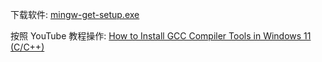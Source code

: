 下载软件: [mingw-get-setup.exe](/_attachiment/mingw-get-setup.exe)

按照 YouTube 教程操作: [How to Install GCC Compiler Tools in Windows 11 (C/C++)
](https://www.youtube.com/watch?v=GxFiUEO_3zM)

